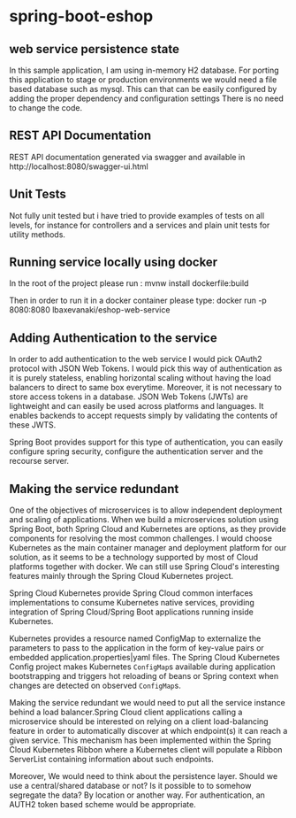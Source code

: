 # spring-boot-eshop

web service persistence state
-------------------------------
In this sample application, I am using in-memory H2 database.
For porting this application to stage  or production environments we would need a file based database such as mysql.
This can  that can be easily configured by adding the proper dependency and configuration settings There is no need to change the code.

REST API Documentation
----------------------
REST API documentation generated via swagger and available in http://localhost:8080/swagger-ui.html

Unit Tests
-----------
Not fully unit tested but i have tried to provide examples of tests on all levels, for instance for controllers and a services and plain unit tests for utility methods.

Running service locally using docker
------------------------------------
In the root of the project please run :
mvnw install dockerfile:build

Then in order to run it in a docker container please type:
docker run -p 8080:8080 lbaxevanaki/eshop-web-service


Adding Authentication to the service
-------------------------------------

In order to add authentication to the web service I would pick OAuth2 protocol with JSON Web Tokens.
I would pick this way of authentication as it is purely stateless, enabling horizontal scaling without having the load balancers to direct to same box everytime.
Moreover, it is not necessary to store access tokens in a database. JSON Web Tokens (JWTs) are lightweight and can easily be used across platforms and languages.
It enables backends to accept requests simply by validating the contents of these JWTS.

Spring Boot provides support for this type of authentication, you can easily configure spring security, configure the authentication server and the recourse server.

Making the service redundant
----------------------------

One of the objectives of microservices is to allow independent deployment and scaling of applications. When we build a microservices solution using Spring Boot, 
both Spring Cloud and Kubernetes are options, as they provide components for resolving the most common challenges. 
I would choose Kubernetes as the main container manager and deployment platform for our solution, as it seems to be a technology supported by most of Cloud platforms together with docker.
We can still use Spring Cloud's interesting features mainly through the Spring Cloud Kubernetes project.

Spring Cloud Kubernetes provide Spring Cloud common interfaces implementations to consume Kubernetes native services, providing integration of Spring Cloud/Spring Boot applications running 
inside Kubernetes.

Kubernetes provides a resource named ConfigMap to externalize the parameters to pass to the application in the form of key-value pairs or embedded application.properties|yaml files. 
The Spring Cloud Kubernetes Config project makes Kubernetes `ConfigMap`s available during application bootstrapping and triggers hot reloading of beans or Spring context when changes 
are detected on observed `ConfigMap`s.


Making the service redundant we would need to put all the service instance behind a load balancer.Spring Cloud client applications calling a microservice should be interested on relying on a 
client load-balancing feature in order to automatically discover at which endpoint(s) it can reach a given service. This mechanism has been implemented within the Spring Cloud Kubernetes Ribbon
where a Kubernetes client will populate a Ribbon ServerList containing information about such endpoints.

Moreover, We would need to think about the persistence layer. Should we use a central/shared database or not? Is it possible to to somehow segregate  the data? By location or another way.
For authentication, an AUTH2 token based scheme would be appropriate.